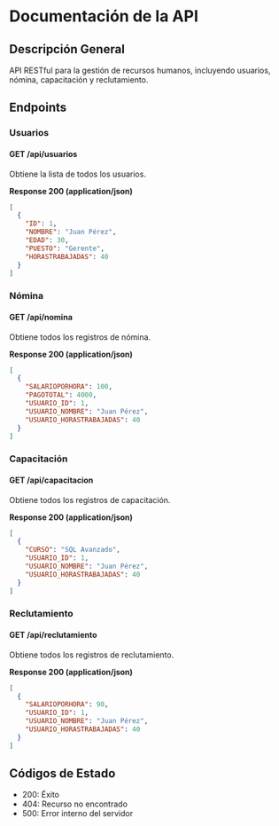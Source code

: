 # Documentación de la API

## Descripción General
API RESTful para la gestión de recursos humanos, incluyendo usuarios, nómina, capacitación y reclutamiento.

## Endpoints

### Usuarios

#### GET /api/usuarios
Obtiene la lista de todos los usuarios.

**Response 200 (application/json)**
```json
[
  {
    "ID": 1,
    "NOMBRE": "Juan Pérez",
    "EDAD": 30,
    "PUESTO": "Gerente",
    "HORASTRABAJADAS": 40
  }
]
```

### Nómina

#### GET /api/nomina
Obtiene todos los registros de nómina.

**Response 200 (application/json)**
```json
[
  {
    "SALARIOPORHORA": 100,
    "PAGOTOTAL": 4000,
    "USUARIO_ID": 1,
    "USUARIO_NOMBRE": "Juan Pérez",
    "USUARIO_HORASTRABAJADAS": 40
  }
]
```

### Capacitación

#### GET /api/capacitacion
Obtiene todos los registros de capacitación.

**Response 200 (application/json)**
```json
[
  {
    "CURSO": "SQL Avanzado",
    "USUARIO_ID": 1,
    "USUARIO_NOMBRE": "Juan Pérez",
    "USUARIO_HORASTRABAJADAS": 40
  }
]
```

### Reclutamiento

#### GET /api/reclutamiento
Obtiene todos los registros de reclutamiento.

**Response 200 (application/json)**
```json
[
  {
    "SALARIOPORHORA": 90,
    "USUARIO_ID": 1,
    "USUARIO_NOMBRE": "Juan Pérez",
    "USUARIO_HORASTRABAJADAS": 40
  }
]
```

## Códigos de Estado

- 200: Éxito
- 404: Recurso no encontrado
- 500: Error interno del servidor 